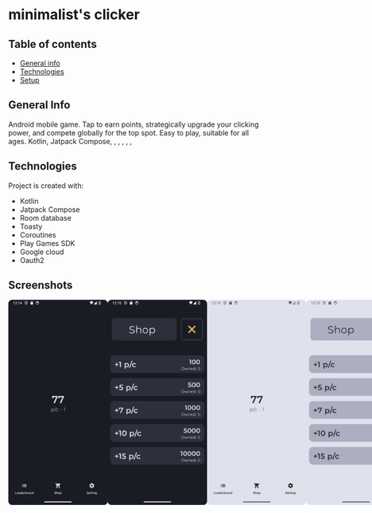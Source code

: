 # minimalist's clicker
## Table of contents
* [General info](#general-info)
* [Technologies](#technologies)
* [Setup](#setup)
## General Info
Android mobile game. Tap to earn points, strategically upgrade your clicking power, and compete globally for the top spot. Easy to play, suitable for all ages.
Kotlin, Jatpack Compose, , , ,
, , 


## Technologies
Project is created with:
* Kotlin
* Jatpack Compose
* Room database
* Toasty
* Coroutines
* Play Games SDK
* Google cloud
* Oauth2

## Screenshots
<div style="display: flex;">
  <img src="https://github.com/Bronx666/Clicker/blob/master/app/src/main/res/screenshots/dark_main.png" width="200" />
  <img src="https://github.com/Bronx666/Clicker/blob/master/app/src/main/res/screenshots/dark_shop.png" width="200" />
  <img src="https://github.com/Bronx666/Clicker/blob/master/app/src/main/res/screenshots/light_main.png" width="200" />
  <img src="https://github.com/Bronx666/Clicker/blob/master/app/src/main/res/screenshots/light_shop.png" width="200" />
</div>


